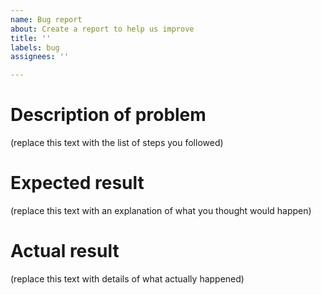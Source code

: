 ```yaml
---
name: Bug report
about: Create a report to help us improve
title: ''
labels: bug
assignees: ''

---
```


# Description of problem

(replace this text with the list of steps you followed)

# Expected result

(replace this text with an explanation of what you thought would happen)

# Actual result

(replace this text with details of what actually happened)
